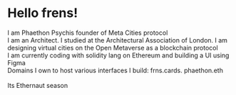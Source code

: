 # Hello frens!
I am Phaethon Psychis founder of Meta Cities protocol<br>
I am an Architect. I studied at the Architectural Association of London. I am designing virtual cities on the Open Metaverse as a blockchain protocol<br>
I am currently coding with solidity lang on Ethereum and building a UI using Figma<br>
Domains I own to host various interfaces I build: frns.cards. phaethon.eth<br>
 <br>
Its Ethernaut season
